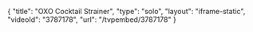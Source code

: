 {
    "title": "OXO Cocktail Strainer",
    "type": "solo",
    "layout": "iframe-static",
    "videoId": "3787178",
    "url": "\/tvpembed\/3787178"
}